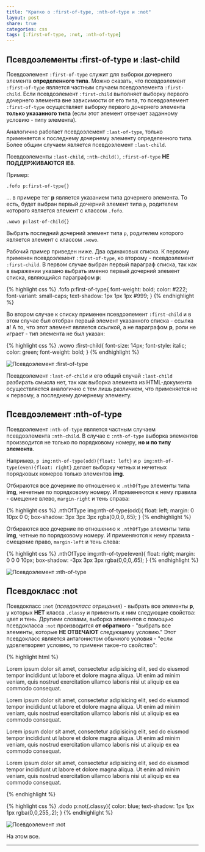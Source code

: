 ```yaml
---
title: "Кратко о :first-of-type, :nth-of-type и :not"
layout: post
share: true
categories: css
tags: [:first-of-type, :not, :nth-of-type]
---
```


## Псевдоэлементы :first-of-type и :last-child

Псевдоэлемент `:first-of-type` служит для выборки дочернего элемента **определенного типа**. Можно сказать, что псевдоэлемент `:first-of-type` является частным случаем псевдоэлемента `:first-child`. Если псевдоэлемент `:first-child` выполняет выборку первого дочернего элемента вне зависимости от его типа, то псевдоэлемент `:first-of-type` осуществляет выборку первого дочернего элемента **только указанного типа** (если этот элемент отвечает заданному условию - типу элемента).

Аналогично работает псевдоэлемент `:last-of-type`, только применяется к последнему дочернему элементу определенного типа. Более общим случаем является псевдоэлемент `:last-child`.

Псевдоэлементы `:last-child`, `:nth-child()`, `:first-of-type` **НЕ ПОДДЕРЖИВАЮТСЯ IE8**.

Пример:

`.fofo p:first-of-type{}`

... в примере тег **p** является указанием типа дочернего элемента. То есть, будет выбран первый дочерний элемент типа `p`, родителем которого является элемент с классом `.fofo`.

`.wowo p:last-of-child{}`

Выбрать последний дочерний элемент типа `p`, родителем которого является элемент с классом `.wowo`.

Рабочий пример приведен ниже. Два одинаковых списка. К первому применен псевдоэлемент `:first-of-type`, ко второму - псевдоэлемент `:first-child`. В первом случае выбран первый параграф списка, так как в выражении указано выбрать именно первый дочерний элемент списка, являющийся параграфом **p**:

{% highlight css %}
.fofo p:first-of-type{
  font-weight: bold;
  color: #222;
  font-variant: small-caps;
  text-shadow: 1px 1px 1px #999;
}
{% endhighlight %}

Во втором случае к списку применен псевдоэлемент `:first-child` и в этом случае был отобран первый элемент указанного списка - ссылка **a**! А то, что этот элемент является ссылкой, а не параграфом **p**, роли не играет - тип элемента не был указан:

{% highlight css %}
.wowo :first-child{
  font-size: 14px;
  font-style: italic;
  color: green;
  font-weight: bold;
}
{% endhighlight %}

![Псевдоэлемент :first-of-type]({{site.url}}/images/uploads/2014/02/first-of-type1.jpg)

Псевдоэлемент `:last-of-child` и его общий случай `:last-child` разбирать смысла нет, так как выборка элемента из HTML-документа осуществляется аналогично с тем лишь различием, что применяется не к первому, а последнему дочернему элементу.

## Псевдоэлемент :nth-of-type

Псевдоэлемент `:nth-of-type` является частным случаем псевдоэлемента `:nth-child`. В случае с `:nth-of-type` выборка элементов производится не только по порядковому номеру, **но и по типу элемента**.

Например, `p img:nth-of-type(odd){float: left}` и `p img:nth-of-type(even){float: right}` делает выборку четных и нечетных порядковых номеров только элементов **img**.

Отбираются все дочерние по отношению к `.nthOfType` элементы типа **img**, нечетные по порядковому номеру. И применяются к нему правила - смещение влево, `margin-right` и тень справа:

{% highlight css %}
.nthOfType img:nth-of-type(odd){
  float: left;
  margin: 0 10px 0 0;
  box-shadow: 3px 3px 3px rgba(0,0,0,.65);
}
{% endhighlight %}

Отбираются все дочерние по отношению к `.nthOfType` элементы типа **img**, четные по порядковому номеру. И применяются к нему правила - смещение право, `margin-left` и тень слева:

{% highlight css %}
.nthOfType img:nth-of-type(even){
  float: right;
  margin: 0 0 0 10px;
  box-shadow: -3px 3px 3px rgba(0,0,0,.65);
}
{% endhighlight %}

![Псевдоэлемент :nth-of-type]({{site.url}}/images/uploads/2014/02/nth-of-type.jpg)

## Псевдокласс :not

Псевдокласс `:not` (*псевдокласс отрицания*) - выбрать все элементы **p**, у которых **НЕТ** класса `.classy` и применить к ним следующие свойства: цвет и тень. Другими словами, выборка элементов с помощью псевдокласса `:not` производится **от обратного** - "выбрать все элементы, которые **НЕ ОТВЕЧАЮТ** следующему условию." Этот псевдокласс является антагонистом обычного условия - "если удовлетворяет условию, то примени такое-то свойство":

{% highlight html %}
<p class="classy">
  Lorem ipsum dolor sit amet, consectetur adipisicing elit, sed do eiusmod
  tempor incididunt ut labore et dolore magna aliqua. Ut enim ad minim veniam,
  quis nostrud exercitation ullamco laboris nisi ut aliquip ex ea commodo
  consequat.
</p>
<p>
  Lorem ipsum dolor sit amet, consectetur adipisicing elit, sed do eiusmod
  tempor incididunt ut labore et dolore magna aliqua. Ut enim ad minim veniam,
  quis nostrud exercitation ullamco laboris nisi ut aliquip ex ea commodo
  consequat.
</p>
<p>
  Lorem ipsum dolor sit amet, consectetur adipisicing elit, sed do eiusmod
  tempor incididunt ut labore et dolore magna aliqua. Ut enim ad minim veniam,
  quis nostrud exercitation ullamco laboris nisi ut aliquip ex ea commodo
  consequat.
</p>
<p>
  Lorem ipsum dolor sit amet, consectetur adipisicing elit, sed do eiusmod
  tempor incididunt ut labore et dolore magna aliqua. Ut enim ad minim veniam,
  quis nostrud exercitation ullamco laboris nisi ut aliquip ex ea commodo
  consequat.
</p>
{% endhighlight %}

{% highlight css %}
.dodo p:not(.classy){
  color: blue;
  text-shadow: 1px 1px 1px rgba(0,0,255,.2);
}
{% endhighlight %}

![Псевдоэлемент :not]({{site.url}}/images/uploads/2014/02/not.jpg)

На этом все.

---
